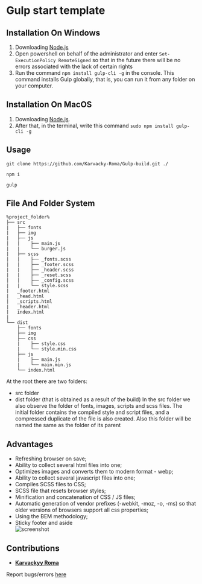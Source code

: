# Gulp start template

## Installation On Windows

1. Downloading [Node.js](https://nodejs.org/en/download/)
2. Open powershell on behalf of the administrator and enter `Set-ExecutionPolicy RemoteSigned` so that in the future there will be no errors associated with the lack of certain rights
3. Run the command `npm install gulp-cli -g` in the console. This command installs Gulp globally, that is, you can run it from any folder on your computer.

## Installation On MacOS

1. Downloading [Node.js](https://nodejs.org/en/download/).
2. After that, in the terminal, write this command `sudo npm install gulp-cli -g`

## Usage
    git clone https://github.com/Karvacky-Roma/Gulp-build.git ./

    npm i

    gulp

## File And Folder System

    %project_folder%
    ├── src
    |   ├── fonts
    |   ├── img
    |   ├── js
    |   |    ├── main.js
    |   |    └── burger.js
    |   ├── scss
    |   |    ├── _fonts.scss
    |   |    ├── _footer.scss
    |   |    ├── _header.scss
    |   |    ├── _reset.scss
    |   |    ├── _config.scss
    |   |    └── style.scss
    |   _footer.html
    |   _head.html
    |   _scripts.html
    |   _header.html
    |   index.html
    |
    └── dist
        ├── fonts
        ├── img
        ├── css
        |    ├── style.css
        |    └── style.min.css
        ├── js
        |    ├── main.js
        |    └── main.min.js
        └── index.html

At the root there are two folders: 
- src folder
- dist folder (that is obtained as a result of the build) 
In the src folder we also observe the folder of fonts, images, scripts and scss files. 
The initial folder contains the compiled style and script files, and a compressed duplicate of the file is also created.
Also this folder will be named the same as the folder of its parent


## Advantages

 - Refreshing browser on save;
 - Ability to collect several html files into one;
 - Optimizes images and converts them to modern format - webp;
 - Ability to collect several javascript files into one;
 - Compiles SCSS files to CSS;
 - SCSS file that resets browser styles;
 - Minification and concatenation of CSS / JS files;
 - Automatic generation of vendor prefixes (-webkit, -moz, -o, -ms) so that older versions of browsers support all css properties;
 - Using the BEM methodology;
 - Sticky footer and aside                                      
  ![screenshot](https://i.ibb.co/CzHwRM6/image-2021-04-04-01-13-55-2.png)
## Contributions 

 - [**Karvackyy Roma**](https://github.com/Karvacky-Roma)
 
Report bugs/errors [here](https://github.com/Karvacky-Roma/Gulp-build/issues)
